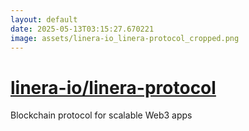 ```yaml
---
layout: default
date: 2025-05-13T03:15:27.670221
image: assets/linera-io_linera-protocol_cropped.png
---
```


# [linera-io/linera-protocol](https://github.com/linera-io/linera-protocol)

Blockchain protocol for scalable Web3 apps
